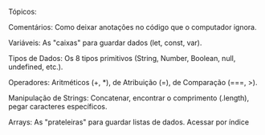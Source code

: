 Tópicos:

Comentários: Como deixar anotações no código que o computador ignora.

Variáveis: As "caixas" para guardar dados (let, const, var).

Tipos de Dados: Os 8 tipos primitivos (String, Number, Boolean, null, undefined, etc.).

Operadores: Aritméticos (+, *), de Atribuição (=), de Comparação (===, >).

Manipulação de Strings: Concatenar, encontrar o comprimento (.length), pegar caracteres específicos.

Arrays: As "prateleiras" para guardar listas de dados. Acessar por índice